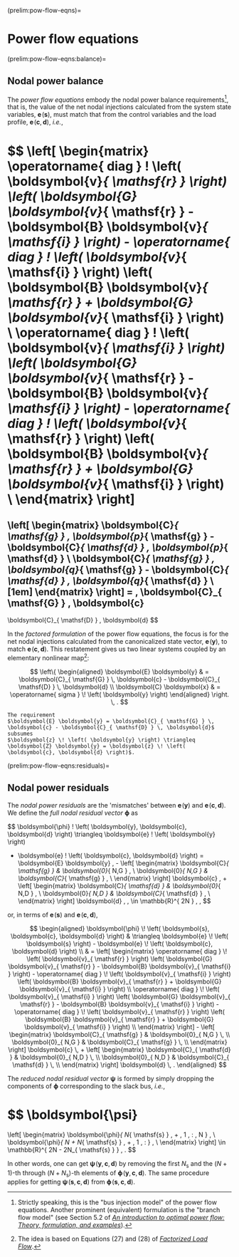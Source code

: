 (prelim:pow-flow-eqns)=
# Power flow equations

(prelim:pow-flow-eqns:balance)=
## Nodal power balance

The *power flow equations* embody the nodal power balance requirements[^about-bim],
that is,
the value of the net nodal injections calculated from the system state variables,
$\boldsymbol{e} \! \left( \boldsymbol{s} \right)$,
must match that from the control variables and the load profile,
$\boldsymbol{e} \! \left( \boldsymbol{c}, \boldsymbol{d} \right)$,
*i.e.*,

$$
\left[ \begin{matrix}
    \operatorname{ diag } \! \left( \boldsymbol{v}_{ \mathsf{r} } \right)
    \left(
        \boldsymbol{G} \boldsymbol{v}_{ \mathsf{r} }
        -
        \boldsymbol{B} \boldsymbol{v}_{ \mathsf{i} }
    \right)
    -
    \operatorname{ diag } \! \left( \boldsymbol{v}_{ \mathsf{i} } \right)
    \left(
        \boldsymbol{B} \boldsymbol{v}_{ \mathsf{r} }
        +
        \boldsymbol{G} \boldsymbol{v}_{ \mathsf{i} }
    \right)
    \\
    \operatorname{ diag } \! \left( \boldsymbol{v}_{ \mathsf{i} } \right)
    \left(
        \boldsymbol{G} \boldsymbol{v}_{ \mathsf{r} }
        -
        \boldsymbol{B} \boldsymbol{v}_{ \mathsf{i} }
    \right)
    -
    \operatorname{ diag } \! \left( \boldsymbol{v}_{ \mathsf{r} } \right)
    \left(
        \boldsymbol{B} \boldsymbol{v}_{ \mathsf{r} }
        +
        \boldsymbol{G} \boldsymbol{v}_{ \mathsf{i} }
    \right)
    \\
\end{matrix} \right]
=
\left[ \begin{matrix}
    \boldsymbol{C}_{ \mathsf{g} } \, \boldsymbol{p}_{ \mathsf{g} }
    -
    \boldsymbol{C}_{ \mathsf{d} } \, \boldsymbol{p}_{ \mathsf{d} }
    \\
    \boldsymbol{C}_{ \mathsf{g} } \, \boldsymbol{q}_{ \mathsf{g} }
    -
    \boldsymbol{C}_{ \mathsf{d} } \, \boldsymbol{q}_{ \mathsf{d} }
    \\[1em]
\end{matrix} \right]
= \,
\boldsymbol{C}_{ \mathsf{G} } \, \boldsymbol{c}
-
\boldsymbol{C}_{ \mathsf{D} } \, \boldsymbol{d}
$$

In the *factored formulation* of the power flow equations,
the focus is for the net nodal injections calculated from the canonicalized state vector,
$\boldsymbol{e} \! \left( \boldsymbol{y} \right)$,
to match
$\boldsymbol{e} \! \left( \boldsymbol{c}, \boldsymbol{d} \right)$.
This restatement gives us two linear systems coupled by an elementary nonlinear map[^about-fac-pfe]:

$$
\left\{ \begin{aligned}
    \boldsymbol{E} \boldsymbol{y}
    & =
    \boldsymbol{C}_{ \mathsf{G} } \, \boldsymbol{c} - \boldsymbol{C}_{ \mathsf{D} } \, \boldsymbol{d}
    \\
    \boldsymbol{C} \boldsymbol{x} & = \operatorname{ sigma } \! \left( \boldsymbol{y} \right)
\end{aligned} \right.
\, .
$$

```{note}
The requirement
$\boldsymbol{E} \boldsymbol{y} = \boldsymbol{C}_{ \mathsf{G} } \, \boldsymbol{c} - \boldsymbol{C}_{ \mathsf{D} } \, \boldsymbol{d}$
subsumes
$\boldsymbol{z} \! \left( \boldsymbol{y} \right) \triangleq \boldsymbol{Z} \boldsymbol{y} = \boldsymbol{z} \! \left( \boldsymbol{c}, \boldsymbol{d} \right)$.
```

[^about-bim]: Strictly speaking, this is the "bus injection model" of the power flow equations.
Another prominent (equivalent) formulation is the "branch flow model"
(see Section 5.2 of
[*An introduction to optimal power flow: Theory, formulation, and examples*](https://doi.org/10.1080/0740817X.2016.1189626)).

[^about-fac-pfe]: The idea is based on Equations (27) and (28) of
[*Factorized Load Flow*](https://doi.org/10.1109/TPWRS.2013.2265298).

(prelim:pow-flow-eqns:residuals)=
## Nodal power residuals

The *nodal power residuals* are the 'mismatches' between
$\boldsymbol{e} \! \left( \boldsymbol{y} \right)$
and
$\boldsymbol{e} \! \left( \boldsymbol{c}, \boldsymbol{d} \right)$.
We define the *full nodal residual vector* $\boldsymbol{\phi}$ as

$$
\boldsymbol{\phi} \! \left( \boldsymbol{y}, \boldsymbol{c}, \boldsymbol{d} \right)
\triangleq
\boldsymbol{e} \! \left( \boldsymbol{y} \right)
- \boldsymbol{e} \! \left( \boldsymbol{c}, \boldsymbol{d} \right)
=
\boldsymbol{E} \boldsymbol{y}
\, -
\left[ \begin{matrix}
    \boldsymbol{C}_{ \mathsf{g} }
    &
    \boldsymbol{0}_{ N,G }          \, \\
    \boldsymbol{0}_{ N,G }
    &
    \boldsymbol{C}_{ \mathsf{g} }   \, \\
\end{matrix} \right]
\boldsymbol{c}
\, +
\left[ \begin{matrix}
    \boldsymbol{C}_{ \mathsf{d} }
    &
    \boldsymbol{0}_{ N,D }          \, \\
    \boldsymbol{0}_{ N,D }
    &
    \boldsymbol{C}_{ \mathsf{d} }   \, \\
\end{matrix} \right]
\boldsymbol{d}
\, \, \in \mathbb{R}^{ 2N }
\, ,
$$

or, in terms of
$\boldsymbol{e} \! \left( \boldsymbol{s} \right)$
and
$\boldsymbol{e} \! \left( \boldsymbol{c}, \boldsymbol{d} \right)$,

$$
\begin{aligned}
    \boldsymbol{\phi} \! \left( \boldsymbol{s}, \boldsymbol{c}, \boldsymbol{d} \right)
    & \triangleq
    \boldsymbol{e} \! \left( \boldsymbol{s} \right)
    - \boldsymbol{e} \! \left( \boldsymbol{c}, \boldsymbol{d} \right)
    \\
    & =
    \left[ \begin{matrix}
        \operatorname{ diag } \! \left( \boldsymbol{v}_{ \mathsf{r} } \right)
        \left(
            \boldsymbol{G} \boldsymbol{v}_{ \mathsf{r} }
            -
            \boldsymbol{B} \boldsymbol{v}_{ \mathsf{i} }
        \right)
        -
        \operatorname{ diag } \! \left( \boldsymbol{v}_{ \mathsf{i} } \right)
        \left(
            \boldsymbol{B} \boldsymbol{v}_{ \mathsf{r} }
            +
            \boldsymbol{G} \boldsymbol{v}_{ \mathsf{i} }
        \right)
        \\
        \operatorname{ diag } \! \left( \boldsymbol{v}_{ \mathsf{i} } \right)
        \left(
            \boldsymbol{G} \boldsymbol{v}_{ \mathsf{r} }
            -
            \boldsymbol{B} \boldsymbol{v}_{ \mathsf{i} }
        \right)
        -
        \operatorname{ diag } \! \left( \boldsymbol{v}_{ \mathsf{r} } \right)
        \left(
            \boldsymbol{B} \boldsymbol{v}_{ \mathsf{r} }
            +
            \boldsymbol{G} \boldsymbol{v}_{ \mathsf{i} }
        \right)
        \\
    \end{matrix} \right]
    -
    \left[ \begin{matrix}
        \boldsymbol{C}_{ \mathsf{g} }
        &
        \boldsymbol{0}_{ N,G }          \, \\
        \boldsymbol{0}_{ N,G }
        &
        \boldsymbol{C}_{ \mathsf{g} }   \, \\
    \end{matrix} \right]
    \boldsymbol{c}
    \, +
    \left[ \begin{matrix}
        \boldsymbol{C}_{ \mathsf{d} }
        &
        \boldsymbol{0}_{ N,D }          \, \\
        \boldsymbol{0}_{ N,D }
        &
        \boldsymbol{C}_{ \mathsf{d} }   \, \\
    \end{matrix} \right]
    \boldsymbol{d}
    \, .
\end{aligned}
$$

The *reduced nodal residual vector* $\boldsymbol{\psi}$ is formed by simply dropping the components of
$\boldsymbol{\phi}$ corresponding to the slack bus, *i.e.*,

$$
\boldsymbol{\psi}
=
\left[ \begin{matrix}
    \boldsymbol{\phi}_{ N_{ \mathsf{s} } \, + \, 1 \, : \, N }    \, \\
    \boldsymbol{\phi}_{ N + N_{ \mathsf{s} } \, + \, 1 \, : }     \, \\
\end{matrix} \right]
\in \mathbb{R}^{ 2N - 2N_{ \mathsf{s} } }
\, .
$$

In other words, one can get
$\boldsymbol{\psi} \! \left( \boldsymbol{y}, \boldsymbol{c}, \boldsymbol{d} \right)$
by removing the first $N_{ \mathsf{s} }$
and the $\left( N + 1 \right)$-th through $\left( N + N_{ \mathsf{s} } \right)$-th elements of
$\boldsymbol{\phi} \! \left( \boldsymbol{y}, \boldsymbol{c}, \boldsymbol{d} \right)$.
The same procedure applies for getting
$\boldsymbol{\psi} \! \left( \boldsymbol{s}, \boldsymbol{c}, \boldsymbol{d} \right)$
from
$\boldsymbol{\phi} \! \left( \boldsymbol{s}, \boldsymbol{c}, \boldsymbol{d} \right)$.

